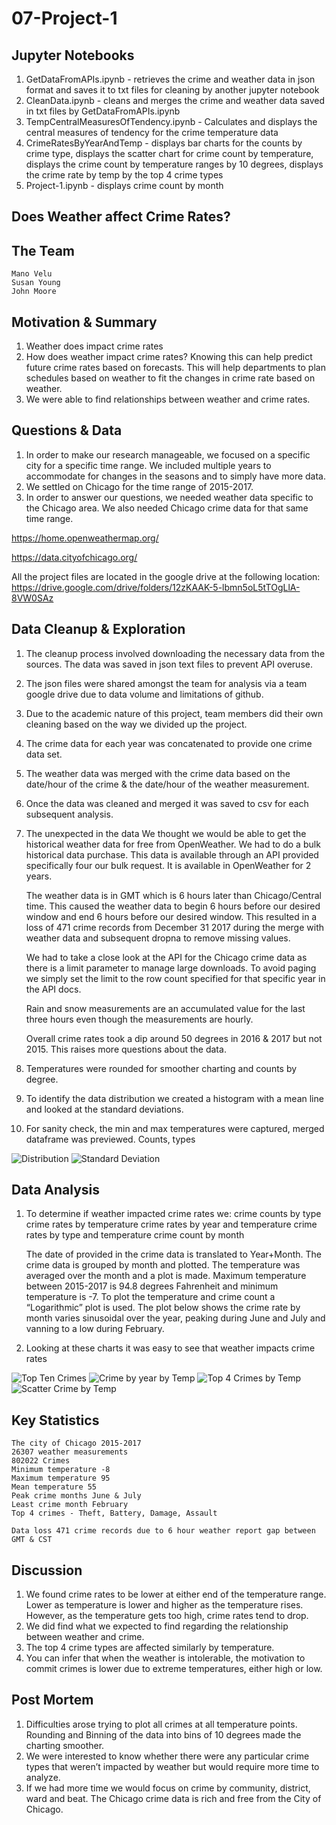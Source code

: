 # 07-Project-1

## Jupyter Notebooks

1. GetDataFromAPIs.ipynb - retrieves the crime and weather data in json format and saves it to txt files for cleaning
by another jupyter notebook
2. CleanData.ipynb - cleans and merges the crime and weather data saved in txt files by GetDataFromAPIs.ipynb
3. TempCentralMeasuresOfTendency.ipynb - Calculates and displays the central measures of tendency for the crime temperature data
4. CrimeRatesByYearAndTemp - displays bar charts for the counts by crime type, displays the scatter chart for crime count by temperature, displays the crime count by temperature ranges by 10 degrees, displays the crime rate by temp by the top 4 crime types
6. Project-1.ipynb - displays crime count by month


## Does Weather affect Crime Rates?

## The Team
	Mano Velu
	Susan Young
	John Moore

## Motivation & Summary

1. Weather does impact crime rates
2. How does weather impact crime rates? Knowing this can help predict future crime rates based 	on forecasts. This will help departments to plan schedules based on weather to fit the changes in crime rate based on weather.
3. We were able to find relationships between weather and crime rates.

## Questions & Data

1. In order to make our research manageable, we focused on a specific city for a specific time range. We included multiple years to accommodate for changes in the seasons and to simply have more data.
2. We settled on Chicago for the time range of 2015-2017. 
3. In order to answer our questions, we needed weather data specific to the Chicago area. We also needed Chicago crime data for that same time range.

https://home.openweathermap.org/

https://data.cityofchicago.org/

All the project files are located in the google drive at the following location:
https://drive.google.com/drive/folders/12zKAAK-5-lbmn5oL5tTOgLlA-8VW0SAz

## Data Cleanup & Exploration

1. The cleanup process involved downloading the necessary data from the sources. The data was saved in json text files to prevent API overuse.
2. The json files were shared amongst the team for analysis via a team google drive due to data volume and limitations of github.
3. Due to the academic nature of this project, team members did their own cleaning based on the way we divided up the project.
4. The crime data for each year was concatenated to provide one crime data set.
5. The weather data was merged with the crime data based on the date/hour of the crime & the date/hour of the weather measurement.
6. Once the data was cleaned and merged it was saved to csv for each subsequent analysis.
7. The unexpected in the data
	We thought we would be able to get the historical weather data for free from OpenWeather. We had to do a bulk historical data purchase. This data is available through an API provided specifically four our bulk request. It is available in OpenWeather for 2 years.

	The weather data is in GMT which is 6 hours later than Chicago/Central time. This caused the weather data to begin 6 hours before our desired window and end 6 hours before our desired window. This resulted in a loss of 471 crime records from December 31 2017 during the merge with weather data and subsequent dropna to remove missing values.

	We had to take a close look at the API for the Chicago crime data as there is a limit parameter to manage large downloads. To avoid paging we simply set the limit to the row count specified for that specific year in the API docs.

	Rain and snow measurements are an accumulated value for the last three hours even though the measurements are hourly.

	Overall crime rates took a dip around 50 degrees in 2016 & 2017 but not 2015. This raises more questions about the data.

8. Temperatures were rounded for smoother charting and counts by degree.
9. To identify the data distribution we created a histogram with a mean line and looked at the standard deviations.
10. For sanity check, the min and max temperatures were captured, merged dataframe was previewed. Counts, types

![Distribution](Images/distribution_crime_by_temp.png)
![Standard Deviation](Images/temperature_standard_distributions.PNG)

## Data Analysis

1. To determine if weather impacted crime rates we:
    crime counts by type
    crime rates by temperature
    crime rates by year and temperature
    crime rates by type and temperature
	crime count by month 

	The date of provided in the crime data is translated to Year+Month. The crime data is grouped by month and plotted.
	The temperature was averaged over the month and a plot is made.
	Maximum temperature between 2015-2017 is 94.8 degrees Fahrenheit and minimum temperature is -7.
	To plot the temperature and crime count a “Logarithmic” plot is used.
	The plot below shows the crime rate by month varies sinusoidal over the year, peaking during June and July and vanning to a low during February.

2. Looking at these charts it was easy to see that weather impacts crime rates

![Top Ten Crimes](Images/bar_top_10_chicago_crimes.png)
![Crime by year by Temp](Images/bar_binned_crime.png)
![Top 4 Crimes by Temp](Images/line_top_four_by_temp.png)
![Scatter Crime by Temp](Images/scatter_crime_by_temp.png)

## Key Statistics

	The city of Chicago 2015-2017
	26307 weather measurements
	802022 Crimes
	Minimum temperature -8
	Maximum temperature 95
	Mean temperature 55
	Peak crime months June & July
	Least crime month February
	Top 4 crimes - Theft, Battery, Damage, Assault

	Data loss 471 crime records due to 6 hour weather report gap between GMT & CST

## Discussion

1. We found crime rates to be lower at either end of the temperature range. Lower as temperature is lower and higher as the temperature rises. However, as the temperature gets too high, crime rates tend to drop.
2. We did find what we expected to find regarding the relationship between weather and crime.
3. The top 4 crime types are affected similarly by temperature.
4. You can infer that when the weather is intolerable, the motivation to commit crimes is lower due to extreme temperatures, either high or low.

## Post Mortem

1. Difficulties arose trying to plot all crimes at all temperature points. Rounding and Binning of the data into bins of 10 degrees made the charting smoother.
3. We were interested to know whether there were any particular crime types that weren’t impacted by weather but would require more time to analyze.
4. If we had more time we would focus on crime by community, district, ward and beat. The Chicago crime data is rich and free from the City of Chicago.


